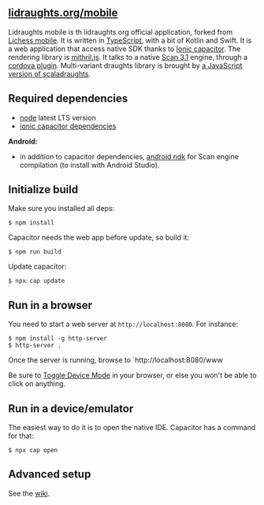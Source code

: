 [lidraughts.org/mobile](https://lidraughts.org/mobile)
--------------------

Lidraughts mobile is th lidraughts.org official application, forked from [Lichess mobile](https://github.com/veloce/lichobile). It is written
in [TypeScript](http://www.typescriptlang.org/), with a bit of Kotlin and Swift.
It is a web application that access native SDK thanks to [Ionic capacitor](https://capacitor.ionicframework.com/).
The rendering library is [mithril.js](http://mithril.js.org/).
It talks to a native [Scan 3.1](https://github.com/rhalbersma/scan) engine, through a
[cordova plugin](https://github.com/RoepStoep/cordova-plugin-scan).
Multi-variant draughts library is brought by [a JavaScript version of scaladraughts](https://github.com/RoepStoep/scaladraughtsjs).

## Required dependencies

* [node](http://nodejs.org) latest LTS version
* [ionic capacitor dependencies](https://capacitor.ionicframework.com/docs/getting-started/dependencies)

**Android:**

* in addition to capacitor dependencies, [android ndk](http://developer.android.com/tools/sdk/ndk/index.html) for Scan engine compilation (to install with Android Studio).

## Initialize build

Make sure you installed all deps:

    $ npm install

Capacitor needs the web app before update, so build it:

    $ npm run build

Update capacitor:

    $ npx cap update

## Run in a browser

You need to start a web server at `http://localhost:8080`. For instance:

    $ npm install -g http-server
    $ http-server .

Once the server is running, browse to `http://localhost:8080/www

Be sure to [Toggle Device Mode](https://developers.google.com/web/tools/chrome-devtools/device-mode/) in your browser, or else you won't be able to click on anything.

## Run in a device/emulator

The easiest way to do it is to open the native IDE. Capacitor has a command
for that:

    $ npx cap open

## Advanced setup

See the [wiki](https://github.com/veloce/lichobile/wiki/Setting-a-lichess-dev-server-for-the-app).
